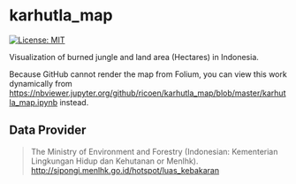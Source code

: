 # karhutla_map
[![License: MIT](https://img.shields.io/badge/License-MIT-yellow.svg)](https://opensource.org/licenses/MIT)

Visualization of burned jungle and land area (Hectares) in Indonesia.

Because GitHub cannot render the map from Folium, you can view this work dynamically from https://nbviewer.jupyter.org/github/ricoen/karhutla_map/blob/master/karhutla_map.ipynb instead.

## Data Provider
>The Ministry of Environment and Forestry (Indonesian: Kementerian Lingkungan Hidup dan Kehutanan or Menlhk).
>http://sipongi.menlhk.go.id/hotspot/luas_kebakaran
